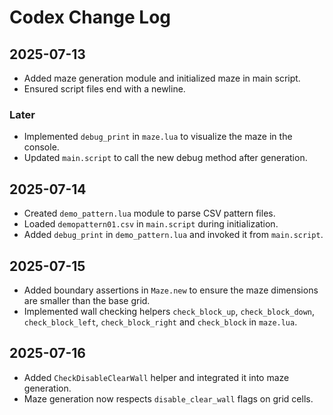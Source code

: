 # Codex Change Log

## 2025-07-13
- Added maze generation module and initialized maze in main script.
- Ensured script files end with a newline.

### Later
- Implemented `debug_print` in `maze.lua` to visualize the maze in the console.
- Updated `main.script` to call the new debug method after generation.

## 2025-07-14
- Created `demo_pattern.lua` module to parse CSV pattern files.
- Loaded `demopattern01.csv` in `main.script` during initialization.
- Added `debug_print` in `demo_pattern.lua` and invoked it from `main.script`.

## 2025-07-15
- Added boundary assertions in `Maze.new` to ensure the maze dimensions are smaller than the base grid.
- Implemented wall checking helpers `check_block_up`, `check_block_down`, `check_block_left`, `check_block_right` and `check_block` in `maze.lua`.

## 2025-07-16
- Added `CheckDisableClearWall` helper and integrated it into maze generation.
- Maze generation now respects `disable_clear_wall` flags on grid cells.

